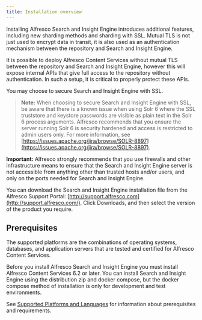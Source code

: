```yaml
---
title: Installation overview
---
```

Installing Alfresco Search and Insight Engine introduces additional features, including new sharding methods and sharding with SSL. Mutual TLS is not just used to encrypt data in transit, it is also used as an authentication mechanism between the repository and Search and Insight Engine.

It is possible to deploy Alfresco Content Services without mutual TLS between the repository and Search and Insight Engine, however this will expose internal APIs that give full access to the repository without authentication. In such a setup, it is critical to properly protect these APIs.

You may choose to secure Search and Insight Engine with SSL.

> **Note:** When choosing to secure Search and Insight Engine with SSL, be aware that there is a known issue when using Solr 6 where the SSL truststore and keystore passwords are visible as plain text in the Solr 6 process arguments. Alfresco recommends that you ensure the server running Solr 6 is security hardened and access is restricted to admin users only. For more information, see [https://issues.apache.org/jira/browse/SOLR-8897](https://issues.apache.org/jira/browse/SOLR-8897).

**Important:** Alfresco strongly recommends that you use firewalls and other infrastructure means to ensure that the Search and Insight Engine server is not accessible from anything other than trusted hosts and/or users, and only on the ports needed for Search and Insight Engine.

You can download the Search and Insight Engine installation file from the Alfresco Support Portal: [http://support.alfresco.com](http://support.alfresco.com/). Click Downloads, and then select the version of the product you require.

## Prerequisites

The supported platforms are the combinations of operating systems, databases, and application servers that are tested and certified for Alfresco Content Services.

Before you install Alfresco Search and Insight Engine you must install Alfresco Content Services 6.2 or later. You can install Search and Insight Engine using the distribution zip and docker compose, but the docker compose method of installation is only for development and test environments.

See [Supported Platforms and Languages](https://www.alfresco.com/services/subscription/supported-platforms) for information about prerequisites and requirements.
